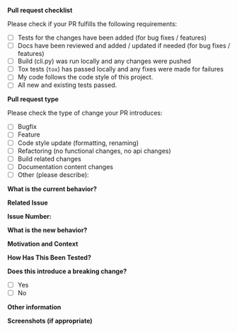 **Pull request checklist**

Please check if your PR fulfills the following requirements:
-  [ ]  Tests for the changes have been added (for bug fixes / features)
-  [ ]  Docs have been reviewed and added / updated if needed (for bug fixes / features)
-  [ ]  Build (cli.py) was run locally and any changes were pushed
-  [ ]  Tox tests (`tox`) has passed locally and any fixes were made for failures
-  [ ]  My code follows the code style of this project.
-  [ ]  All new and existing tests passed.

**Pull request type**

<!-- Please try to limit your pull request to one type, submit multiple pull requests if needed. -->

Please check the type of change your PR introduces:
-  [ ]  Bugfix
-  [ ]  Feature
-  [ ]  Code style update (formatting, renaming)
-  [ ]  Refactoring (no functional changes, no api changes)
-  [ ]  Build related changes
-  [ ]  Documentation content changes
-  [ ]  Other (please describe):

**What is the current behavior?**
<!-- Please describe the current behavior that you are modifying, or link to a relevant issue. -->

**Related Issue**
<!--- If suggesting a new feature or change, please discuss it in an issue first -->
<!--- If fixing a bug, there should be an issue describing it with steps to reproduce -->
<!--- Please link to the issue here: -->

**Issue Number:**

**What is the new behavior?**
<!-- Please describe the behavior or changes that are being added by this PR. -->

**Motivation and Context**
<!--- Why is this change required? What problem does it solve? -->

**How Has This Been Tested?**
<!--- Please describe in detail how you tested your changes. -->
<!--- Include details of your testing environment, and the tests you ran to -->
<!--- see how your change affects other areas of the code, etc. -->

**Does this introduce a breaking change?**

-  [ ]  Yes
-  [ ]  No

<!-- If this introduces a breaking change, please describe the impact and migration path for existing applications below. -->

**Other information**

<!-- Any other information that is important to this PR such as screenshots of how the component looks before and after the change. -->
<!--- Provide a general summary of your changes in the Title above -->

**Screenshots (if appropriate)**
